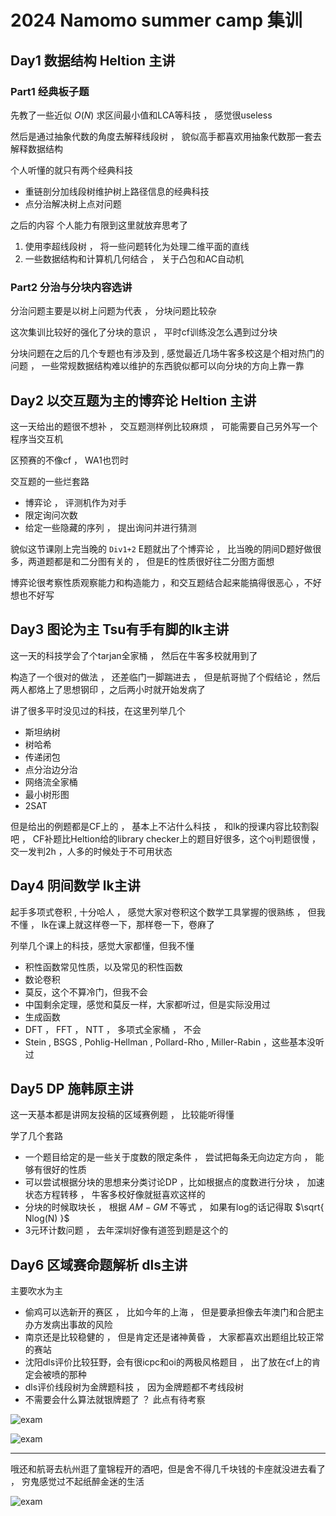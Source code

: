 <head>
    <script src="https://cdn.mathjax.org/mathjax/latest/MathJax.js?config=TeX-AMS-MML_HTMLorMML" type="text/javascript"></script>
    <script type="text/x-mathjax-config">
        MathJax.Hub.Config({
            tex2jax: {
            skipTags: ['script', 'noscript', 'style', 'textarea', 'pre'],
            inlineMath: [['$','$']]
            }
        });
    </script>
</head>

# 2024 Namomo summer camp 集训

## Day1 数据结构 Heltion 主讲

### Part1 经典板子题

先教了一些近似 $O(N)$ 求区间最小值和LCA等科技 ， 感觉很useless

然后是通过抽象代数的角度去解释线段树 ， 貌似高手都喜欢用抽象代数那一套去解释数据结构

个人听懂的就只有两个经典科技

- 重链剖分加线段树维护树上路径信息的经典科技  
- 点分治解决树上点对问题

之后的内容 个人能力有限到这里就放弃思考了

1. 使用李超线段树 ， 将一些问题转化为处理二维平面的直线
2. 一些数据结构和计算机几何结合 ， 关于凸包和AC自动机

### Part2 分治与分块内容选讲

分治问题主要是以树上问题为代表 ， 分块问题比较杂

这次集训比较好的强化了分块的意识 ， 平时cf训练没怎么遇到过分块

分块问题在之后的几个专题也有涉及到 , 感觉最近几场牛客多校这是个相对热门的问题 ， 一些常规数据结构难以维护的东西貌似都可以向分块的方向上靠一靠

## Day2 以交互题为主的博弈论 Heltion 主讲

这一天给出的题很不想补 ， 交互题测样例比较麻烦 ， 可能需要自己另外写一个程序当交互机

区预赛的不像cf ， WA1也罚时

交互题的一些烂套路

- 博弈论 ， 评测机作为对手
- 限定询问次数
- 给定一些隐藏的序列 ， 提出询问并进行猜测

貌似这节课刚上完当晚的 `Div1+2` E题就出了个博弈论 ， 比当晚的阴间D题好做很多，两道题都是和二分图有关的 ， 但是E的性质很好往二分图方面想

博弈论很考察性质观察能力和构造能力 ，和交互题结合起来能搞得很恶心 ，不好想也不好写

## Day3 图论为主 Tsu有手有脚的lk主讲

这一天的科技学会了个tarjan全家桶 ， 然后在牛客多校就用到了

构造了一个很对的做法 ， 还差临门一脚踹进去 ， 但是航哥抛了个假结论 ，然后两人都烙上了思想钢印 ，之后两小时就开始发病了

讲了很多平时没见过的科技，在这里列举几个

- 斯坦纳树
- 树哈希
- 传递闭包
- 点分治边分治
- 网络流全家桶
- 最小树形图
- 2SAT

但是给出的例题都是CF上的 ， 基本上不沾什么科技 ， 和lk的授课内容比较割裂吧 ， CF补题比Heltion给的library checker上的题目好很多，这个oj判题很慢 ，交一发判2h ，人多的时候处于不可用状态

## Day4 阴间数学 lk主讲

起手多项式卷积 , 十分哈人 ， 感觉大家对卷积这个数学工具掌握的很熟练 ， 但我不懂 ， lk在课上就这样卷一下，那样卷一下，卷麻了

列举几个课上的科技，感觉大家都懂，但我不懂

- 积性函数常见性质，以及常见的积性函数
- 数论卷积
- 莫反，这个不算冷门，但我不会
- 中国剩余定理，感觉和莫反一样，大家都听过，但是实际没用过
- 生成函数
- DFT ， FFT ， NTT ， 多项式全家桶 ， 不会
- Stein , BSGS , Pohlig-Hellman , Pollard-Rho , Miller-Rabin ，这些基本没听过

## Day5 DP 施韩原主讲

这一天基本都是讲网友投稿的区域赛例题 ， 比较能听得懂

学了几个套路

- 一个题目给定的是一些关于度数的限定条件 ， 尝试把每条无向边定方向 ， 能够有很好的性质
- 可以尝试根据分块的思想来分类讨论DP ，比如根据点的度数进行分块 ， 加速状态方程转移 ， 牛客多校好像就挺喜欢这样的
- 分块的时候取块长 ， 根据  $AM-GM$  不等式 ， 如果有log的话记得取 $\sqrt{ Nlog(N) }$
- 3元环计数问题 ， 去年深圳好像有道签到题是这个的

## Day6 区域赛命题解析 dls主讲

主要吹水为主

- 偷鸡可以选新开的赛区 ， 比如今年的上海 ， 但是要承担像去年澳门和合肥主办方发病出事故的风险
- 南京还是比较稳健的 ， 但是肯定还是诸神黄昏 ， 大家都喜欢出题组比较正常的赛站
- 沈阳dls评价比较狂野，会有很icpc和oi的两极风格题目 ， 出了放在cf上的肯定会被喷的那种
- dls评价线段树为金牌题科技 ， 因为金牌题都不考线段树
- 不需要会什么算法就银牌题了 ？ 此点有待考察

![exam](/images/5684F80E053342F7DB88195D74DCC0B7.jpg)

![exam](/images/IMG_20240726_094309.jpg)

---

哦还和航哥去杭州逛了童锦程开的酒吧，但是舍不得几千块钱的卡座就没进去看了 ， 穷鬼感觉过不起纸醉金迷的生活

![exam](/images/IMG_20240802_224609.jpg)